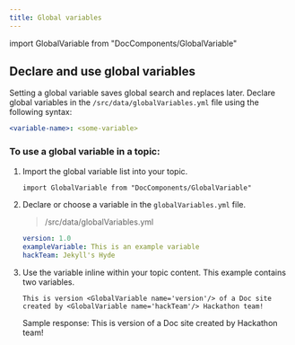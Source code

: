 ```yaml
---
title: Global variables
---
```


import GlobalVariable from "DocComponents/GlobalVariable"

## Declare and use global variables

Setting a global variable saves global search and replaces later. Declare global variables in the `/src/data/globalVariables.yml` file using the following syntax:

```yaml
<variable-name>: <some-variable>
```

### To use a global variable in a topic:

1. Import the global variable list into your topic.

   ```md
   import GlobalVariable from "DocComponents/GlobalVariable"
   ```

1. Declare or choose a variable in the `globalVariables.yml` file.

   > /src/data/globalVariables.yml

   ```yaml
   version: 1.0
   exampleVariable: This is an example variable
   hackTeam: Jekyll's Hyde
   ```

1. Use the variable inline within your topic content. This example contains two variables.

   ```gfm
   This is version <GlobalVariable name='version'/> of a Doc site created by <GlobalVariable name='hackTeam'/> Hackathon team!
   ```

   Sample response:
   This is version <GlobalVariable name='version'/> of a Doc site created by <GlobalVariable name='hackTeam'/> Hackathon team!

